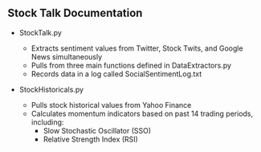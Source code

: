 ## Stock Talk Documentation
* StockTalk.py
   * Extracts sentiment values from Twitter, Stock Twits, and Google News simultaneously 
   * Pulls from three main functions defined in DataExtractors.py
   * Records data in a log called SocialSentimentLog.txt

* StockHistoricals.py
   * Pulls stock historical values from Yahoo Finance
   * Calculates momentum indicators based on past 14 trading periods, including:
     * Slow Stochastic Oscillator (SSO)
     * Relative Strength Index (RSI)
